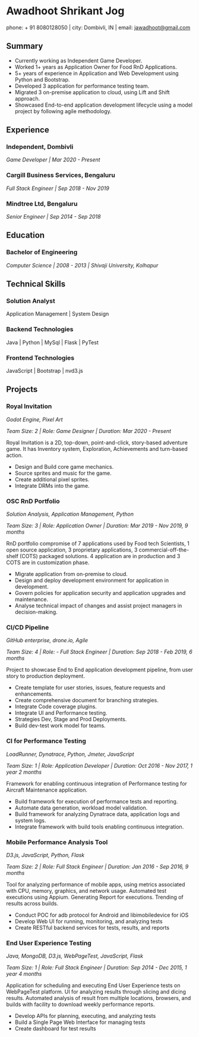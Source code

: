 # Awadhoot Shrikant Jog

phone: + 91 8080128050 | city: Dombivli, IN | email: jawadhoot@gmail.com

## Summary

- Currently working as Independent Game Developer.
- Worked 1+ years as Application Owner for Food RnD Applications.
- 5+ years of experience in Application and Web Development using Python and Bootstrap.
- Developed 3 application for performance testing team.
- Migrated 3 on-premise application to cloud, using Lift and Shift approach.
- Showcased End-to-end application development lifecycle using a model project by following agile methodology.
  
## Experience

### Independent, Dombivli

*Game Developer  | Mar 2020 - Present*

### Cargill Business Services, Bengaluru

*Full Stack Engineer | Sep 2018 - Nov 2019*

### Mindtree Ltd, Bengaluru

*Senior Engineer | Sep 2014 - Sep 2018*

## Education

### Bachelor of Engineering

*Computer Science | 2008 - 2013 | Shivaji University, Kolhapur*

## Technical Skills

### Solution Analyst

Application Management | System Design

### Backend Technologies

Java | Python | MySql | Flask | PyTest

### Frontend Technologies

JavaScript | Bootstrap | nvd3.js

## Projects

### Royal Invitation

*Godot Engine, Pixel Art*

*Team Size: 2 | Role: Game Designer | Duration: Mar 2020 - Present*

Royal Invitation is a 2D, top-down, point-and-click, story-based adventure game. It has Inventory system, Exploration, Achievements and turn-based action.

- Design and Build core game mechanics.
- Source sprites and music for the game.
- Create additional pixel sprites.
- Integrate DRMs into the game.

### OSC RnD Portfolio

*Solution Analysis, Application Management, Python*

*Team Size: 3 | Role: Application Owner | Duration: Mar 2019 - Nov 2019, 9 months*

RnD portfolio compromise of 7 applications used by Food tech Scientists, 1 open source application, 3 proprietary applications, 3 commercial-off-the-shelf (COTS) packaged solutions. 4 application are in production and 3 COTS are in customization phase.

- Migrate application from on-premise to cloud.
- Design and deploy development environment for application in development.
- Govern policies for application security and application upgrades and maintenance.
- Analyse technical impact of changes and assist project managers in decision-making.

### CI/CD Pipeline

*GitHub enterprise, drone.io, Agile*

*Team Size: 4 | Role: - Full Stack Engineer | Duration: Sep 2018 - Feb 2019, 6 months*

Project to showcase End to End application development pipeline, from user story to production deployment.

- Create template for user stories, issues, feature requests and enhancements.
- Create comprehensive document for branching strategies.
- Integrate Code coverage plugins.
- Integrate UI and Performance testing.
- Strategies Dev, Stage and Prod Deployments.
- Build dev-test work model for teams.

### CI for Performance Testing

*LoadRunner, Dynatrace, Python, Jmeter, JavaScript*

*Team Size: 1 | Role: Application Developer | Duration: Oct 2016 - Nov 2017, 1 year 2 months*

Framework for enabling continuous integration of Performance testing for Aircraft Maintenance application.

- Build framework for execution of performance tests and reporting.
- Automate data generation, workload model validation.
- Build framework for analyzing Dynatrace data, application logs and system logs.
- Integrate framework with build tools enabling continuous integration.

### Mobile Performance Analysis Tool

*D3.js, JavaScript, Python, Flask*

*Team Size: 2 | Role: Full Stack Engineer | Duration: Jan 2016 - Sep 2016, 9 months*

Tool for analyzing performance of mobile apps, using metrics associated with CPU, memory, graphics, and network usage. Automated test executions using Appium. Generating Report for executions. Trending of results across builds.

- Conduct POC for adb protocol for Android and libimobiledevice for iOS
- Develop Web UI for running, monitoring, and analyzing tests
- Create RESTful backend services for tests, results, and reports

### End User Experience Testing

*Java, MongoDB, D3.js, WebPageTest, JavaScript, Flask*

*Team Size: 1 | Role: Full Stack Engineer | Duration: Sep 2014 - Dec 2015, 1 year 4 months*

Application for scheduling and executing End User Experience tests on WebPageTest platform. UI for analyzing results through slicing and dicing results. Automated analysis of result from multiple locations, browsers, and builds with facility to download weekly performance reports.

- Develop APIs for planning, executing, and analyzing tests
- Build a Single Page Web Interface for managing tests
- Create dashboard for test results
